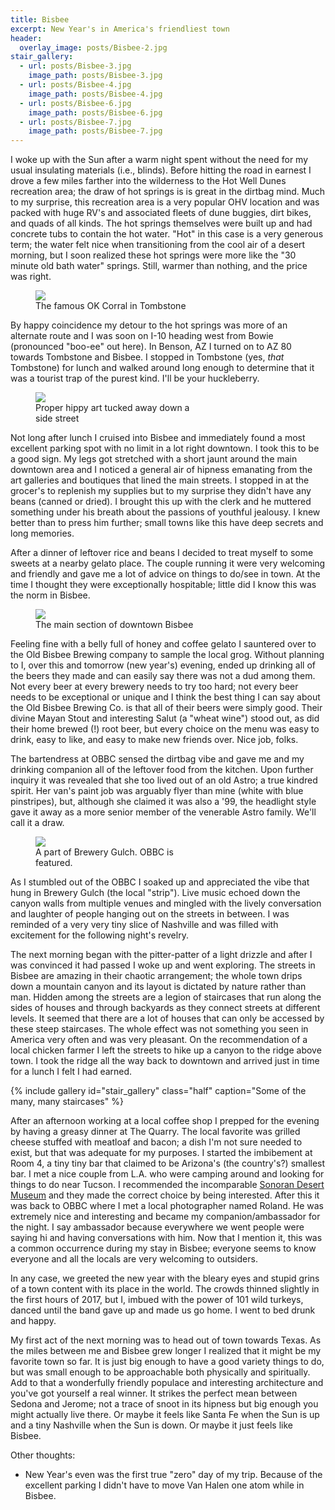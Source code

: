 ```yaml
---
title: Bisbee
excerpt: New Year's in America's friendliest town
header:
  overlay_image: posts/Bisbee-2.jpg
stair_gallery:
  - url: posts/Bisbee-3.jpg
    image_path: posts/Bisbee-3.jpg
  - url: posts/Bisbee-4.jpg
    image_path: posts/Bisbee-4.jpg
  - url: posts/Bisbee-6.jpg
    image_path: posts/Bisbee-6.jpg
  - url: posts/Bisbee-7.jpg
    image_path: posts/Bisbee-7.jpg
---
```


I woke up with the Sun after a warm night spent without the need for
my usual insulating materials (i.e., blinds). Before hitting the road
in earnest I drove a few miles farther into the wilderness to the Hot
Well Dunes recreation area; the draw of hot springs is is great in the
dirtbag mind. Much to my surprise, this recreation area is a very
popular OHV location and was packed with huge RV's and associated
fleets of dune buggies, dirt bikes, and quads of all kinds. The hot
springs themselves were built up and had concrete tubs to contain the
hot water. "Hot" in this case is a very generous term; the water felt
nice when transitioning from the cool air of a desert morning, but I
soon realized these hot springs were more like the "30 minute old bath
water" springs. Still, warmer than nothing, and the price was right.

<figure class="align-left" style="width:50%">
 <a href="{{ site.url }}{{ site.baseurl }}/images/posts/Bisbee-1.jpg">
 <img src="{{ site.url }}{{ site.baseurl }}/images/posts/Bisbee-1.jpg">
 </a>
 <figcaption>The famous OK Corral in Tombstone</figcaption>
</figure>

By happy coincidence my detour to the hot springs was more of an
alternate route and I was soon on I-10 heading west from Bowie
(pronounced "boo-ee" out here). In Benson, AZ I turned on to AZ 80
towards Tombstone and Bisbee. I stopped in Tombstone (yes, *that*
Tombstone) for lunch and walked around long enough to determine that
it was a tourist trap of the purest kind. I'll be your huckleberry.

<figure class="align-right" style="width:50%">
 <a href="{{ site.url }}{{ site.baseurl }}/images/posts/Bisbee-2.jpg">
 <img src="{{ site.url }}{{ site.baseurl }}/images/posts/Bisbee-2.jpg">
 </a>
 <figcaption>Proper hippy art tucked away down a side street</figcaption>
</figure>

Not long after lunch I cruised into Bisbee and immediately found a
most excellent parking spot with no limit in a lot right downtown. I
took this to be a good sign. My legs got stretched with a short jaunt
around the main downtown area and I noticed a general air of hipness
emanating from the art galleries and boutiques that lined the main
streets. I stopped in at the grocer's to replenish my supplies but to
my surprise they didn't have any beans (canned or dried). I brought
this up with the clerk and he muttered something under his breath
about the passions of youthful jealousy. I knew better than to press
him further; small towns like this have deep secrets and long
memories.

After a dinner of leftover rice and beans I decided to treat myself to
some sweets at a nearby gelato place. The couple running it were very
welcoming and friendly and gave me a lot of advice on things to do/see
in town. At the time I thought they were exceptionally hospitable;
little did I know this was the norm in Bisbee.

<figure class="align-center" style="width:100%">
 <a href="{{ site.url }}{{ site.baseurl }}/images/posts/Bisbee-5.jpg">
 <img src="{{ site.url }}{{ site.baseurl }}/images/posts/Bisbee-5.jpg">
 </a>
 <figcaption>The main section of downtown Bisbee</figcaption>
</figure>

Feeling fine with a belly full of honey and coffee gelato I sauntered
over to the Old Bisbee Brewing company to sample the local
grog. Without planning to I, over this and tomorrow (new year's)
evening, ended up drinking all of the beers they made and can easily
say there was not a dud among them. Not every beer at every brewery
needs to try too hard; not every beer needs to be exceptional or
unique and I think the best thing I can say about the Old Bisbee
Brewing Co. is that all of their beers were simply good. Their divine
Mayan Stout and interesting Salut (a "wheat wine") stood out, as did
their home brewed (!) root beer, but every choice on the menu was easy
to drink, easy to like, and easy to make new friends over. Nice job,
folks.

The bartendress at OBBC sensed the dirtbag vibe and gave me and my
drinking companion all of the leftover food from the kitchen. Upon
further inquiry it was revealed that she too lived out of an old
Astro; a true kindred spirit. Her van's paint job was arguably flyer
than mine (white with blue pinstripes), but, although she claimed it
was also a '99, the headlight style gave it away as a more senior
member of the venerable Astro family. We'll call it a draw.

<figure class="align-left" style="width:50%">
 <a href="{{ site.url }}{{ site.baseurl }}/images/posts/Bisbee-8.jpg">
 <img src="{{ site.url }}{{ site.baseurl }}/images/posts/Bisbee-8.jpg">
 </a>
 <figcaption>A part of Brewery Gulch. OBBC is featured.</figcaption>
</figure>

As I stumbled out of the OBBC I soaked up and appreciated the vibe
that hung in Brewery Gulch (the local "strip"). Live music echoed
down the canyon walls from multiple venues and mingled with the lively
conversation and laughter of people hanging out on the streets in
between. I was reminded of a very very tiny slice of Nashville and was
filled with excitement for the following night's revelry.

The next morning began with the pitter-patter of a light drizzle and
after I was convinced it had passed I woke up and went exploring. The
streets in Bisbee are amazing in their chaotic arrangement; the whole
town drips down a mountain canyon and its layout is dictated by nature
rather than man. Hidden among the streets are a legion of staircases
that run along the sides of houses and through backyards as they
connect streets at different levels. It seemed that there are a lot of
houses that can only be accessed by these steep staircases. The whole
effect was not something you seen in America very often and was very
pleasant. On the recommendation of a local chicken farmer I left the
streets to hike up a canyon to the ridge above town. I took the ridge
all the way back to downtown and arrived just in time for a lunch I
felt I had earned.

{% include gallery id="stair_gallery" class="half" caption="Some of the many, many staircases" %}

After an afternoon working at a local coffee shop I prepped for the
evening by having a greasy dinner at The Quarry. The local favorite
was grilled cheese stuffed with meatloaf and bacon; a dish I'm not
sure needed to exist, but that was adequate for my purposes. I started
the imbibement at Room 4, a tiny tiny bar that claimed to be Arizona's
(the country's?)  smallest bar. I met a nice couple from L.A. who were
camping around and looking for things to do near Tucson. I recommended
the incomparable [Sonoran Desert
Museum](https://www.desertmuseum.org/) and they made the correct
choice by being interested. After this it was back to OBBC where I met
a local photographer named Roland. He was extremely nice and
interesting and became my companion/ambassador for the night. I say
ambassador because everywhere we went people were saying hi and having
conversations with him. Now that I mention it, this was a common
occurrence during my stay in Bisbee; everyone seems to know everyone
and all the locals are very welcoming to outsiders.

In any case, we greeted the new year with the bleary eyes and stupid
grins of a town content with its place in the world. The crowds
thinned slightly in the first hours of 2017, but I, imbued with the
power of 101 wild turkeys, danced until the band gave up and made us
go home. I went to bed drunk and happy.

My first act of the next morning was to head out of town towards
Texas. As the miles between me and Bisbee grew longer I realized that
it might be my favorite town so far. It is just big enough to have a
good variety things to do, but was small enough to be approachable both
physically and spiritually. Add to that a wonderfully friendly
populace and interesting architecture and you've got yourself a real
winner. It strikes the perfect mean between Sedona and Jerome; not a
trace of snoot in its hipness but big enough you might actually live
there. Or maybe it feels like Santa Fe when the Sun is up and a tiny
Nashville when the Sun is down. Or maybe it just feels like Bisbee.

Other thoughts:

* New Year's even was the first true "zero" day of my trip. Because of
  the excellent parking I didn't have to move Van Halen one atom while
  in Bisbee.